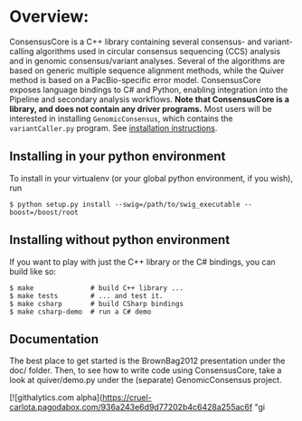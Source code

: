 # Overview:

ConsensusCore is a C++ library containing several consensus- and
variant- calling algorithms used in circular consensus sequencing
(CCS) analysis and in genomic consensus/variant analyses. Several of
the algorithms are based on generic multiple sequence alignment
methods, while the Quiver method is based on a PacBio-specific error
model.  ConsensusCore exposes language bindings to C# and Python,
enabling integration into the Pipeline and secondary analysis
workflows. **Note that ConsensusCore is a library, and does not contain
any driver programs.** Most users will be interested in installing
``GenomicConsensus``, which contains the ``variantCaller.py`` program.
See [installation instructions](https://github.com/PacificBiosciences/GenomicConsensus/blob/master/doc/HowToQuiver.rst).


## Installing in your python environment

To install in your virtualenv (or your global python environment, if
you wish), run

    $ python setup.py install --swig=/path/to/swig_executable --boost=/boost/root


## Installing without python environment

If you want to play with just the C++ library or the C# bindings, you
can build like so:

    $ make              # build C++ library ...
    $ make tests        # ... and test it.
    $ make csharp       # build CSharp bindings
    $ make csharp-demo  # run a C# demo


## Documentation

The best place to get started is the BrownBag2012 presentation under
the doc/ folder.  Then, to see how to write code using ConsensusCore,
take a look at quiver/demo.py under the (separate) GenomicConsensus
project.


[![githalytics.com alpha](https://cruel-carlota.pagodabox.com/936a243e6d9d77202b4c6428a255ac6f "gi
